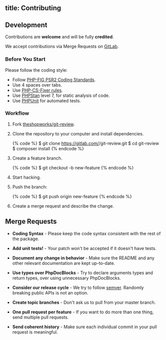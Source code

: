 title: Contributing
---
## Development

Contributions are **welcome** and will be fully **credited**.

We accept contributions via Merge Requests on [GitLab](https://gitlab.com/theshopworks/git-review).

### Before You Start

Please follow the coding style:

- Follow [PHP-FIG PSR2 Coding Standards](https://www.php-fig.org/psr/psr-2/).
- Use 4 spaces over tabs.
- Use [PHP-CS-Fixer rules](https://github.com/FriendsOfPHP/PHP-CS-Fixer).
- Use [PHPStan](https://github.com/phpstan/phpstan) level 7, for static analysis of code.
- Use [PHPUnit](https://phpunit.de/) for automated tests.

### Workflow

1. Fork [theshopworks/git-review](https://gitlab.com/theshopworks/git-review).
2. Clone the repository to your computer and install dependencies.

    {% code %}
    $ git clone https://gitlab.com/<username>/git-review.git
    $ cd git-review
    $ composer install
    {% endcode %}

3. Create a feature branch.

    {% code %}
    $ git checkout -b new-feature
    {% endcode %}

4. Start hacking.
5. Push the branch:

    {% code %}
    $ git push origin new-feature
    {% endcode %}

6. Create a merge request and describe the change.

## Merge Requests

- **Coding Syntax** - Please keep the code syntax consistent with the rest of the package.

- **Add unit tests!** - Your patch won't be accepted if it doesn't have tests.

- **Document any change in behavior** - Make sure the README and any other relevant documentation are kept up-to-date.

- **Use types over PhpDocBlocks** - Try to declare arguments types and return types, over using unnecessary PhpDocBlocks.

- **Consider our release cycle** - We try to follow [semver](http://semver.org/). Randomly breaking public APIs is not an option.

- **Create topic branches** - Don't ask us to pull from your master branch.

- **One pull request per feature** - If you want to do more than one thing, send multiple pull requests.

- **Send coherent history** - Make sure each individual commit in your pull request is meaningful.
